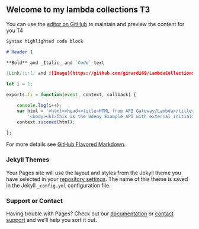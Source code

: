## Welcome to my lambda collections T3

You can use the [editor on GitHub](https://github.com/girardi69/LambdaCollections/edit/gh-pages/index.md) to maintain and preview the content for you T4  

```markdown
Syntax highlighted code block

# Header 1

**Bold** and _Italic_ and `Code` text

[Link](url) and ![Image](https://github.com/girardi69/LambdaCollectionsT1/blob/gh-pages/img/7768E4E5-A467-4B98-91ED-CA4695D740F7.jpeg)
```


```javascript
let i = 1;

exports.fi = function(event, context, callback) {

    console.log(i++);
    var html = '<html><head><title>HTML from API Gateway/Lambda</title></head>' + 
        '<body><h1>This is the Udemy Example API with external initialization: '  + JSON.stringify(i-1) + '</h1></body></html>';  
    context.succeed(html);
    
};

```
For more details see [GitHub Flavored Markdown](https://guides.github.com/features/mastering-markdown/).

### Jekyll Themes

Your Pages site will use the layout and styles from the Jekyll theme you have selected in your [repository settings](https://github.com/girardi69/LambdaCollections/settings). The name of this theme is saved in the Jekyll `_config.yml` configuration file.

### Support or Contact

Having trouble with Pages? Check out our [documentation](https://help.github.com/categories/github-pages-basics/) or [contact support](https://github.com/contact) and we’ll help you sort it out.
